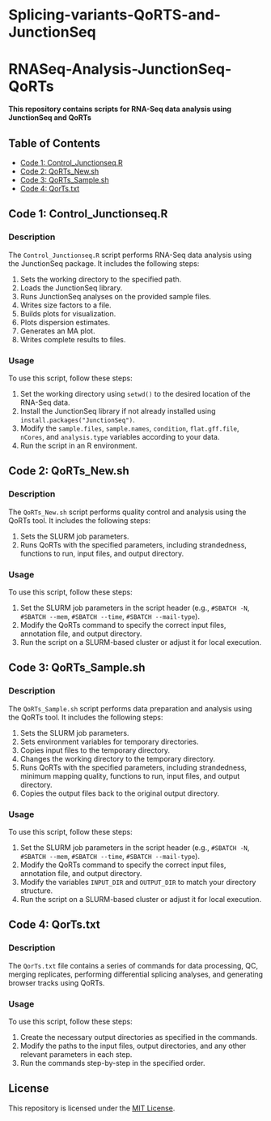 # Splicing-variants-QoRTS-and-JunctionSeq

# RNASeq-Analysis-JunctionSeq-QoRTs

**This repository contains scripts for RNA-Seq data analysis using JunctionSeq and QoRTs**

## Table of Contents
- [Code 1: Control_Junctionseq.R](#code-1-control_junctionseqr)
- [Code 2: QoRTs_New.sh](#code-2-qorts_newsh)
- [Code 3: QoRTs_Sample.sh](#code-3-qorts_samplesh)
- [Code 4: QorTs.txt](#code-4-qortstxt)

## Code 1: Control_Junctionseq.R

### Description
The `Control_Junctionseq.R` script performs RNA-Seq data analysis using the JunctionSeq package. It includes the following steps:
1. Sets the working directory to the specified path.
2. Loads the JunctionSeq library.
3. Runs JunctionSeq analyses on the provided sample files.
4. Writes size factors to a file.
5. Builds plots for visualization.
6. Plots dispersion estimates.
7. Generates an MA plot.
8. Writes complete results to files.

### Usage
To use this script, follow these steps:
1. Set the working directory using `setwd()` to the desired location of the RNA-Seq data.
2. Install the JunctionSeq library if not already installed using `install.packages("JunctionSeq")`.
3. Modify the `sample.files`, `sample.names`, `condition`, `flat.gff.file`, `nCores`, and `analysis.type` variables according to your data.
4. Run the script in an R environment.

## Code 2: QoRTs_New.sh

### Description
The `QoRTs_New.sh` script performs quality control and analysis using the QoRTs tool. It includes the following steps:
1. Sets the SLURM job parameters.
2. Runs QoRTs with the specified parameters, including strandedness, functions to run, input files, and output directory.

### Usage
To use this script, follow these steps:
1. Set the SLURM job parameters in the script header (e.g., `#SBATCH -N`, `#SBATCH --mem`, `#SBATCH --time`, `#SBATCH --mail-type`).
2. Modify the QoRTs command to specify the correct input files, annotation file, and output directory.
3. Run the script on a SLURM-based cluster or adjust it for local execution.

## Code 3: QoRTs_Sample.sh

### Description
The `QoRTs_Sample.sh` script performs data preparation and analysis using the QoRTs tool. It includes the following steps:
1. Sets the SLURM job parameters.
2. Sets environment variables for temporary directories.
3. Copies input files to the temporary directory.
4. Changes the working directory to the temporary directory.
5. Runs QoRTs with the specified parameters, including strandedness, minimum mapping quality, functions to run, input files, and output directory.
6. Copies the output files back to the original output directory.

### Usage
To use this script, follow these steps:
1. Set the SLURM job parameters in the script header (e.g., `#SBATCH -N`, `#SBATCH --mem`, `#SBATCH --time`, `#SBATCH --mail-type`).
2. Modify the QoRTs command to specify the correct input files, annotation file, and output directory.
3. Modify the variables `INPUT_DIR` and `OUTPUT_DIR` to match your directory structure.
4. Run the script on a SLURM-based cluster or adjust it for local execution.

## Code 4: QorTs.txt



### Description
The `QorTs.txt` file contains a series of commands for data processing, QC, merging replicates, performing differential splicing analyses, and generating browser tracks using QoRTs.

### Usage
To use this script, follow these steps:
1. Create the necessary output directories as specified in the commands.
2. Modify the paths to the input files, output directories, and any other relevant parameters in each step.
3. Run the commands step-by-step in the specified order.

## License

This repository is licensed under the [MIT License](LICENSE).

